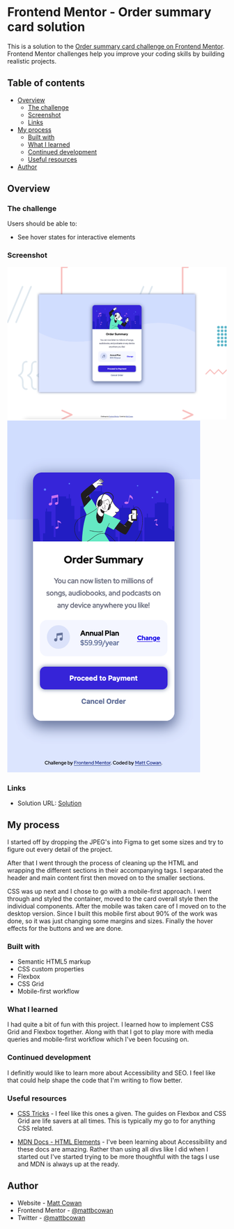 # Frontend Mentor - Order summary card solution

This is a solution to the [Order summary card challenge on Frontend Mentor](https://www.frontendmentor.io/challenges/order-summary-component-QlPmajDUj). Frontend Mentor challenges help you improve your coding skills by building realistic projects.

## Table of contents

- [Overview](#overview)
  - [The challenge](#the-challenge)
  - [Screenshot](#screenshot)
  - [Links](#links)
- [My process](#my-process)
  - [Built with](#built-with)
  - [What I learned](#what-i-learned)
  - [Continued development](#continued-development)
  - [Useful resources](#useful-resources)
- [Author](#author)

## Overview

### The challenge

Users should be able to:

- See hover states for interactive elements

### Screenshot

![](./design/order-summary-component-desktop-screenshot.png)
![](./design/order-summary-component-mobile-screenshot.png)

### Links

- Solution URL: [Solution](https://mattbcowan.github.io/order-summary-component-main/)

## My process

I started off by dropping the JPEG's into Figma to get some sizes and try to figure out every detail of the project.

After that I went through the process of cleaning up the HTML and wrapping the different sections in their accompanying tags. I separated the header and main content first then moved on to the smaller sections.

CSS was up next and I chose to go with a mobile-first approach. I went through and styled the container, moved to the card overall style then the individual components. After the mobile was taken care of I moved on to the desktop version. Since I built this mobile first about 90% of the work was done, so it was just changing some margins and sizes. Finally the hover effects for the buttons and we are done.

### Built with

- Semantic HTML5 markup
- CSS custom properties
- Flexbox
- CSS Grid
- Mobile-first workflow

### What I learned

I had quite a bit of fun with this project. I learned how to implement CSS Grid and Flexbox together. Along with that I got to play more with media queries and mobile-first workflow which I've been focusing on.

### Continued development

I definitly would like to learn more about Accessibility and SEO. I feel like that could help shape the code that I'm writing to flow better.

### Useful resources

- [CSS Tricks](https://css-tricks.com/) - I feel like this ones a given. The guides on Flexbox and CSS Grid are life savers at all times. This is typically my go to for anything CSS related.

- [MDN Docs - HTML Elements](https://developer.mozilla.org/en-US/docs/Web/HTML/Element) - I've been learning about Accessibility and these docs are amazing. Rather than using all divs like I did when I started out I've started trying to be more thoughtful with the tags I use and MDN is always up at the ready.

## Author

- Website - [Matt Cowan](https://mattbcowan.com/)
- Frontend Mentor - [@mattbcowan](https://www.frontendmentor.io/profile/mattbcowan)
- Twitter - [@mattbcowan](https://twitter.com/MattBCowan)
